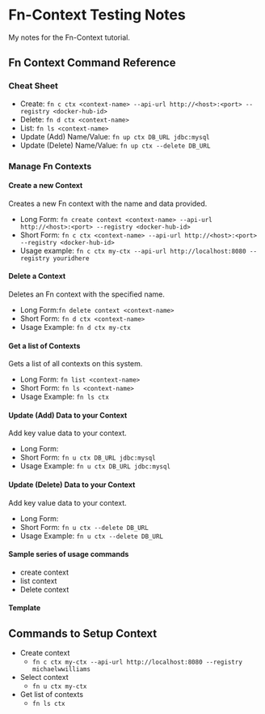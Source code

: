 # Fn-Context Testing Notes
My notes for the Fn-Context tutorial.

## Fn Context Command Reference
### Cheat Sheet
* Create: `fn c ctx <context-name> --api-url http://<host>:<port> --registry <docker-hub-id>`
* Delete: `fn d ctx <context-name>`
* List: `fn ls <context-name>`
* Update (Add) Name/Value: `fn up ctx DB_URL jdbc:mysql`
* Update (Delete) Name/Value: `fn up ctx --delete DB_URL`



### Manage Fn Contexts

#### Create a new Context
Creates a new Fn context with the name and data provided.
* Long Form: `fn create context <context-name> --api-url http://<host>:<port> --registry <docker-hub-id>`
* Short Form: `fn c ctx <context-name> --api-url http://<host>:<port> --registry <docker-hub-id>`
* Usage example: `fn c ctx my-ctx --api-url http://localhost:8080 --registry youridhere`

#### Delete a Context
Deletes an Fn context with the specified name.
* Long Form:`fn delete context <context-name>`
* Short Form: `fn d ctx <context-name>`
* Usage Example: `fn d ctx my-ctx`

#### Get a list of Contexts
Gets a list of all contexts on this system.
* Long Form: `fn list <context-name>`
* Short Form: `fn ls <context-name>`
* Usage Example: `fn ls ctx`

#### Update (Add) Data to your Context
Add key value data to your context.
* Long Form:
* Short Form: `fn u ctx DB_URL jdbc:mysql`
* Usage Example: `fn u ctx DB_URL jdbc:mysql`

#### Update (Delete) Data to your Context
Add key value data to your context.
* Long Form:
* Short Form: `fn u ctx --delete DB_URL`
* Usage Example: `fn u ctx --delete DB_URL`




#### Sample series of usage commands
* create context
* list context
* Delete context


#### Template




## Commands to Setup Context
* Create context
    * `fn c ctx my-ctx --api-url http://localhost:8080 --registry michaelwwilliams`
* Select context
    * `fn u ctx my-ctx`
* Get list of contexts
    * `fn ls ctx`
